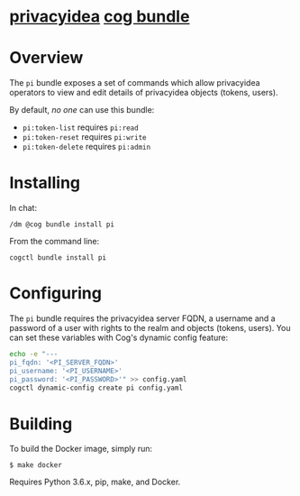 [privacyidea](http://www.privacyidea.org) [cog bundle](http://cog-book.operable.io) 
=======================================

# Overview

The `pi` bundle exposes a set of commands which allow privacyidea operators to view and
edit details of privacyidea objects (tokens, users).

By default, *no one* can use this bundle: 
  * `pi:token-list` requires `pi:read`
  * `pi:token-reset` requires `pi:write`
  * `pi:token-delete` requires `pi:admin`

# Installing

In chat:

```
/dm @cog bundle install pi
```

From the command line:

```
cogctl bundle install pi
```

# Configuring

The `pi` bundle requires the privacyidea server FQDN, a username
and a password of a user with rights to the realm and objects (tokens, users).
You can set these variables with Cog's dynamic config feature:

```bash
echo -e "---
pi_fqdn: '<PI_SERVER_FQDN>'
pi_username: '<PI_USERNAME>'
pi_password: '<PI_PASSWORD>'" >> config.yaml
cogctl dynamic-config create pi config.yaml
```

# Building

To build the Docker image, simply run:

    $ make docker

Requires Python 3.6.x, pip, make, and Docker.

